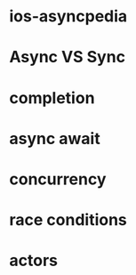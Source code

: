 # ios-asyncpedia

# Async VS Sync

# completion

# async await

# concurrency

# race conditions

# actors
